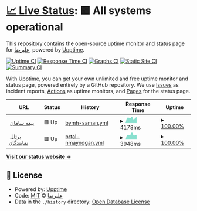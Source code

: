 # [📈 Live Status](https://ALIrezanouri.github.io/si24): <!--live status--> **🟩 All systems operational**

This repository contains the open-source uptime monitor and status page for [علیرضا](http://neeka.ir), powered by [Upptime](https://github.com/upptime/upptime).

[![Uptime CI](https://github.com/ALIrezanouri/si24/workflows/Uptime%20CI/badge.svg)](https://github.com/ALIrezanouri/si24/actions?query=workflow%3A%22Uptime+CI%22)
[![Response Time CI](https://github.com/ALIrezanouri/si24/workflows/Response%20Time%20CI/badge.svg)](https://github.com/ALIrezanouri/si24/actions?query=workflow%3A%22Response+Time+CI%22)
[![Graphs CI](https://github.com/ALIrezanouri/si24/workflows/Graphs%20CI/badge.svg)](https://github.com/ALIrezanouri/si24/actions?query=workflow%3A%22Graphs+CI%22)
[![Static Site CI](https://github.com/ALIrezanouri/si24/workflows/Static%20Site%20CI/badge.svg)](https://github.com/ALIrezanouri/si24/actions?query=workflow%3A%22Static+Site+CI%22)
[![Summary CI](https://github.com/ALIrezanouri/si24/workflows/Summary%20CI/badge.svg)](https://github.com/ALIrezanouri/si24/actions?query=workflow%3A%22Summary+CI%22)

With [Upptime](https://upptime.js.org), you can get your own unlimited and free uptime monitor and status page, powered entirely by a GitHub repository. We use [Issues](https://github.com/ALIrezanouri/si24/issues) as incident reports, [Actions](https://github.com/ALIrezanouri/si24/actions) as uptime monitors, and [Pages](https://ALIrezanouri.github.io/si24) for the status page.

<!--start: status pages-->
<!-- This summary is generated by Upptime (https://github.com/upptime/upptime) -->
<!-- Do not edit this manually, your changes will be overwritten -->
<!-- prettier-ignore -->
| URL | Status | History | Response Time | Uptime |
| --- | ------ | ------- | ------------- | ------ |
| <img alt="" src="https://favicons.githubusercontent.com/si24.ir" height="13"> [بیمه سامان](https://si24.ir) | 🟩 Up | [bymh-saman.yml](https://github.com/ALIrezanouri/si24/commits/HEAD/history/bymh-saman.yml) | <details><summary><img alt="Response time graph" src="./graphs/bymh-saman/response-time-week.png" height="20"> 4178ms</summary><br><a href="https://ALIrezanouri.github.io/si24/history/bymh-saman"><img alt="Response time 4673" src="https://img.shields.io/endpoint?url=https%3A%2F%2Fraw.githubusercontent.com%2FALIrezanouri%2Fsi24%2FHEAD%2Fapi%2Fbymh-saman%2Fresponse-time.json"></a><br><a href="https://ALIrezanouri.github.io/si24/history/bymh-saman"><img alt="24-hour response time 5011" src="https://img.shields.io/endpoint?url=https%3A%2F%2Fraw.githubusercontent.com%2FALIrezanouri%2Fsi24%2FHEAD%2Fapi%2Fbymh-saman%2Fresponse-time-day.json"></a><br><a href="https://ALIrezanouri.github.io/si24/history/bymh-saman"><img alt="7-day response time 4178" src="https://img.shields.io/endpoint?url=https%3A%2F%2Fraw.githubusercontent.com%2FALIrezanouri%2Fsi24%2FHEAD%2Fapi%2Fbymh-saman%2Fresponse-time-week.json"></a><br><a href="https://ALIrezanouri.github.io/si24/history/bymh-saman"><img alt="30-day response time 4673" src="https://img.shields.io/endpoint?url=https%3A%2F%2Fraw.githubusercontent.com%2FALIrezanouri%2Fsi24%2FHEAD%2Fapi%2Fbymh-saman%2Fresponse-time-month.json"></a><br><a href="https://ALIrezanouri.github.io/si24/history/bymh-saman"><img alt="1-year response time 4673" src="https://img.shields.io/endpoint?url=https%3A%2F%2Fraw.githubusercontent.com%2FALIrezanouri%2Fsi24%2FHEAD%2Fapi%2Fbymh-saman%2Fresponse-time-year.json"></a></details> | <details><summary><a href="https://ALIrezanouri.github.io/si24/history/bymh-saman">100.00%</a></summary><a href="https://ALIrezanouri.github.io/si24/history/bymh-saman"><img alt="All-time uptime 100.00%" src="https://img.shields.io/endpoint?url=https%3A%2F%2Fraw.githubusercontent.com%2FALIrezanouri%2Fsi24%2FHEAD%2Fapi%2Fbymh-saman%2Fuptime.json"></a><br><a href="https://ALIrezanouri.github.io/si24/history/bymh-saman"><img alt="24-hour uptime 100.00%" src="https://img.shields.io/endpoint?url=https%3A%2F%2Fraw.githubusercontent.com%2FALIrezanouri%2Fsi24%2FHEAD%2Fapi%2Fbymh-saman%2Fuptime-day.json"></a><br><a href="https://ALIrezanouri.github.io/si24/history/bymh-saman"><img alt="7-day uptime 100.00%" src="https://img.shields.io/endpoint?url=https%3A%2F%2Fraw.githubusercontent.com%2FALIrezanouri%2Fsi24%2FHEAD%2Fapi%2Fbymh-saman%2Fuptime-week.json"></a><br><a href="https://ALIrezanouri.github.io/si24/history/bymh-saman"><img alt="30-day uptime 100.00%" src="https://img.shields.io/endpoint?url=https%3A%2F%2Fraw.githubusercontent.com%2FALIrezanouri%2Fsi24%2FHEAD%2Fapi%2Fbymh-saman%2Fuptime-month.json"></a><br><a href="https://ALIrezanouri.github.io/si24/history/bymh-saman"><img alt="1-year uptime 100.00%" src="https://img.shields.io/endpoint?url=https%3A%2F%2Fraw.githubusercontent.com%2FALIrezanouri%2Fsi24%2FHEAD%2Fapi%2Fbymh-saman%2Fuptime-year.json"></a></details>
| <img alt="" src="https://favicons.githubusercontent.com/agent.si24.ir" height="13"> [پرتال نمایندگان](https://agent.si24.ir) | 🟩 Up | [prtal-nmayndgan.yml](https://github.com/ALIrezanouri/si24/commits/HEAD/history/prtal-nmayndgan.yml) | <details><summary><img alt="Response time graph" src="./graphs/prtal-nmayndgan/response-time-week.png" height="20"> 3948ms</summary><br><a href="https://ALIrezanouri.github.io/si24/history/prtal-nmayndgan"><img alt="Response time 3897" src="https://img.shields.io/endpoint?url=https%3A%2F%2Fraw.githubusercontent.com%2FALIrezanouri%2Fsi24%2FHEAD%2Fapi%2Fprtal-nmayndgan%2Fresponse-time.json"></a><br><a href="https://ALIrezanouri.github.io/si24/history/prtal-nmayndgan"><img alt="24-hour response time 3840" src="https://img.shields.io/endpoint?url=https%3A%2F%2Fraw.githubusercontent.com%2FALIrezanouri%2Fsi24%2FHEAD%2Fapi%2Fprtal-nmayndgan%2Fresponse-time-day.json"></a><br><a href="https://ALIrezanouri.github.io/si24/history/prtal-nmayndgan"><img alt="7-day response time 3948" src="https://img.shields.io/endpoint?url=https%3A%2F%2Fraw.githubusercontent.com%2FALIrezanouri%2Fsi24%2FHEAD%2Fapi%2Fprtal-nmayndgan%2Fresponse-time-week.json"></a><br><a href="https://ALIrezanouri.github.io/si24/history/prtal-nmayndgan"><img alt="30-day response time 3897" src="https://img.shields.io/endpoint?url=https%3A%2F%2Fraw.githubusercontent.com%2FALIrezanouri%2Fsi24%2FHEAD%2Fapi%2Fprtal-nmayndgan%2Fresponse-time-month.json"></a><br><a href="https://ALIrezanouri.github.io/si24/history/prtal-nmayndgan"><img alt="1-year response time 3897" src="https://img.shields.io/endpoint?url=https%3A%2F%2Fraw.githubusercontent.com%2FALIrezanouri%2Fsi24%2FHEAD%2Fapi%2Fprtal-nmayndgan%2Fresponse-time-year.json"></a></details> | <details><summary><a href="https://ALIrezanouri.github.io/si24/history/prtal-nmayndgan">100.00%</a></summary><a href="https://ALIrezanouri.github.io/si24/history/prtal-nmayndgan"><img alt="All-time uptime 100.00%" src="https://img.shields.io/endpoint?url=https%3A%2F%2Fraw.githubusercontent.com%2FALIrezanouri%2Fsi24%2FHEAD%2Fapi%2Fprtal-nmayndgan%2Fuptime.json"></a><br><a href="https://ALIrezanouri.github.io/si24/history/prtal-nmayndgan"><img alt="24-hour uptime 100.00%" src="https://img.shields.io/endpoint?url=https%3A%2F%2Fraw.githubusercontent.com%2FALIrezanouri%2Fsi24%2FHEAD%2Fapi%2Fprtal-nmayndgan%2Fuptime-day.json"></a><br><a href="https://ALIrezanouri.github.io/si24/history/prtal-nmayndgan"><img alt="7-day uptime 100.00%" src="https://img.shields.io/endpoint?url=https%3A%2F%2Fraw.githubusercontent.com%2FALIrezanouri%2Fsi24%2FHEAD%2Fapi%2Fprtal-nmayndgan%2Fuptime-week.json"></a><br><a href="https://ALIrezanouri.github.io/si24/history/prtal-nmayndgan"><img alt="30-day uptime 100.00%" src="https://img.shields.io/endpoint?url=https%3A%2F%2Fraw.githubusercontent.com%2FALIrezanouri%2Fsi24%2FHEAD%2Fapi%2Fprtal-nmayndgan%2Fuptime-month.json"></a><br><a href="https://ALIrezanouri.github.io/si24/history/prtal-nmayndgan"><img alt="1-year uptime 100.00%" src="https://img.shields.io/endpoint?url=https%3A%2F%2Fraw.githubusercontent.com%2FALIrezanouri%2Fsi24%2FHEAD%2Fapi%2Fprtal-nmayndgan%2Fuptime-year.json"></a></details>

<!--end: status pages-->

[**Visit our status website →**](https://ALIrezanouri.github.io/si24)

## 📄 License

- Powered by: [Upptime](https://github.com/upptime/upptime)
- Code: [MIT](./LICENSE) © [علیرضا](http://neeka.ir)
- Data in the `./history` directory: [Open Database License](https://opendatacommons.org/licenses/odbl/1-0/)
